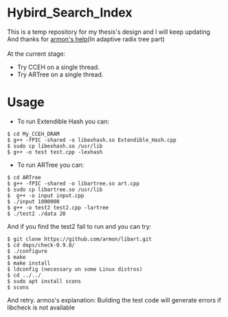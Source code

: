 # Hybird_Search_Index
This is a temp repository for my thesis's design and I will keep updating <br>
And thanks for [armon's help](https://github.com/armon/libart)(In adaptive radix tree part) <br>
<br>
At the current stage:<br>
- Try CCEH on a single thread.
- Try ARTree on a single thread.
# Usage
- To run Extendible Hash you can:
```
$ cd My_CCEH_DRAM
$ g++ -fPIC -shared -o libexhash.so Extendible_Hash.cpp
$ sudo cp libexhash.so /usr/lib
$ g++ -o test test.cpp -lexhash
```
- To run ARTree you can:
```
$ cd ARTree
$ g++ -fPIC -shared -o libartree.so art.cpp
$ sudo cp libartree.so /usr/lib
$  g++ -o input input.cpp
$ ./input 1000000
$ g++ -o test2 test2.cpp -lartree
$ ./test2 ./data 20
```
And if you find the test2 fail to run and you can try:
```
$ git clone https://github.com/armon/libart.git
$ cd deps/check-0.9.8/
$ ./configure
$ make
$ make install 
$ ldconfig (necessary on some Linux distros)
$ cd ../../
$ sudo apt install scons
$ scons
```
And retry.
armos's explanation: Building the test code will generate errors if libcheck is not available
